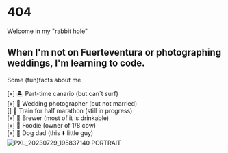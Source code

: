 # 404 

Welcome in my "rabbit hole"

When I'm not on Fuerteventura or photographing weddings, I'm learning to code.
---

Some (fun)facts about me

[x] 🏝️ Part-time canario (but can´t surf)  
[x] 💒 Wedding photographer (but not married)  
[]  🏃 Train for half marathon (still in progress)  
[x] 🍺 Brewer (most of it is drinkable)  
[x] 🦐 Foodie (owner of 1/8 cow)  
[x] 🐶  Dog dad (this ⬇️ little guy)  
![PXL_20230729_195837140 PORTRAIT](https://github.com/Wandersmann731/Wandersmann731/assets/173609680/023459cb-2a13-4cb0-a98d-9b0e6ab4b11c)
